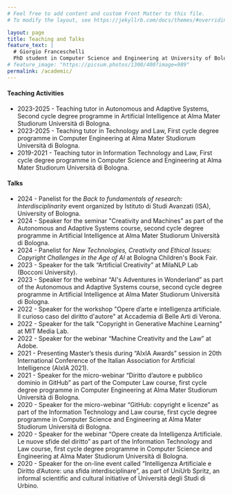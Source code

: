 ```yaml
---
# Feel free to add content and custom Front Matter to this file.
# To modify the layout, see https://jekyllrb.com/docs/themes/#overriding-theme-defaults

layout: page
title: Teaching and Talks
feature_text: |
  # Giorgio Franceschelli
  PhD student in Computer Science and Engineering at University of Bologna.
# feature_image: "https://picsum.photos/1300/400?image=989"
permalink: /academic/
---
```


#### Teaching Activities

* 2023-2025 - Teaching tutor in Autonomous and Adaptive Systems, Second cycle degree programme in Artificial Intelligence at Alma Mater Studiorum Università di Bologna.
* 2023-2025 - Teaching tutor in Technology and Law, First cycle degree programme in Computer Engineering at Alma Mater Studiorum Università di Bologna.
* 2019-2021 - Teaching tutor in Information Technology and Law, First cycle degree programme in Computer Science and Engineering at Alma Mater Studiorum Università di Bologna.

#### Talks

* 2024 - Panelist for the _Back to fundamentals of research: Interdisciplinarity_ event organized by Istituto di Studi Avanzati (ISA), University of Bologna.
* 2024 - Speaker for the seminar "Creativity and Machines" as part of the Autonomous and Adaptive Systems course, second cycle degree programme in Artificial Intelligence at Alma Mater Studiorum Università di Bologna.
* 2024 - Panelist for _New Technologies, Creativity and Ethical Issues: Copyright Challenges in the Age of AI_ at Bologna Children's Book Fair.
* 2023 - Speaker for the talk “Artificial Creativity” at MilaNLP Lab (Bocconi University).
* 2023 - Speaker for the webinar “AI's Adventures in Wonderland” as part of the Autonomous and Adaptive Systems course, second cycle degree programme in Artificial Intelligence at Alma Mater Studiorum Università di Bologna.
* 2022 - Speaker for the workshop "Opere d’arte e intelligenza artificiale. Il curioso caso del diritto d'autore" at Accademia di Belle Arti di Verona.
* 2022 - Speaker for the talk "Copyright in Generative Machine Learning" at MIT Media Lab.
* 2022 - Speaker for the webinar “Machine Creativity and the Law” at Adobe.
* 2021 - Presenting Master’s thesis during “AIxIA Awards” session in 20th International Conference of the Italian Association for Artificial Intelligence (AIxIA 2021).
* 2021 - Speaker for the micro-webinar “Diritto d’autore e pubblico dominio in GitHub” as part of the Computer Law course, first cycle degree programme in Computer Engineering at Alma Mater Studiorum Università di Bologna.
* 2020 - Speaker for the micro-webinar “GitHub: copyright e licenze” as part of the Information Technology and Law course, first cycle degree programme in Computer Science and Engineering at Alma Mater Studiorum Università di Bologna.
* 2020 - Speaker for the webinar “Opere create da Intelligenza Artificiale. Le nuove sfide del diritto” as part of the Information Technology and Law course, first cycle degree programme in Computer Science and Engineering at Alma Mater Studiorum Università di Bologna.
* 2020 - Speaker for the on-line event called “Intelligenza Artificiale e Diritto d’Autore: una sfida interdisciplinare”, as part of UniUrb Spritz, an informal scientific and cultural initiative of Università degli Studi di Urbino.
